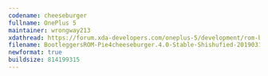 ```yaml
---
codename: cheeseburger
fullname: OnePlus 5
maintainer: wrongway213
xdathread: https://forum.xda-developers.com/oneplus-5/development/rom-bootleggers-rom-t3883949
filename: BootleggersROM-Pie4cheeseburger.4.0-Stable-Shishufied-20190310-054659.zip
newformat: true
buildsize: 814199315
---
```

